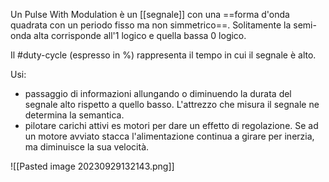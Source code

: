 Un Pulse With Modulation è un [[segnale]] con una ==forma d'onda quadrata con un periodo fisso ma non simmetrico==. 
Solitamente la semi-onda alta corrisponde all'1 logico e quella bassa 0 logico.  

Il #duty-cycle (espresso in %) rappresenta il tempo in cui il segnale è alto. 

Usi:
* passaggio di informazioni allungando o diminuendo la durata del segnale alto rispetto a quello basso. L'attrezzo che misura il segnale ne determina la semantica.
* pilotare carichi attivi es motori per dare un effetto di regolazione. Se ad un motore avviato stacca l'alimentazione continua a girare per inerzia, ma diminuisce la sua velocità.

![[Pasted image 20230929132143.png]]
